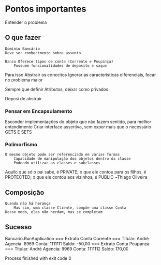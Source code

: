 # Pontos importantes
Entender o problema

## O que fazer
	Domínio Bancário
	Deve ser conhecimento sobre assunto

	Banco Oferece tipos de conta (Corrente e Poupança)
		Possuem funcionalidades de deposito e saque

Para isso Abstrair os conceitos
	Ignorar as características diferenciais, focar no problema maior

Sempre que definir Atributos, deixar como privados

Deposi de abstrair
### Pensar em Encapsulamento
Esconder implementações do objeto que não fazem sentido, para melhor entendimento 
		Criar interface assertiva, sem expor mais que o necessário
			GETS E SETS

### Polimorfismo
	O mesmo objeto pode ser referenciado em várias formas
		Capacidade de manipulação dos objetos dentro da classe
		Podendo utilizar as classes e subclasses
Aquilo que só o pai sabe, é PRIVATE; o que ele contou para os filhos, é PROTECTED; o que ele contou aos vizinhos, é PUBLIC 
~Thiago Oliveira

## Composição
	Quando não há herança
		Mas sim, uma classe Cliente, compõe uma classe Conta
	Desse modo, elas não herdam, mas se completam
 
## Sucesso 
Bancario.RunApplication
=== Extrato Conta Corrente ===
Titular: André
Agencia: 8969
Conta: 1111111
Saldo: -50,00
=== Extrato Conta Poupança ===
Titular: André
Agencia: 8969
Conta: 1111112
Saldo: 170,00

Process finished with exit code 0
 
	





